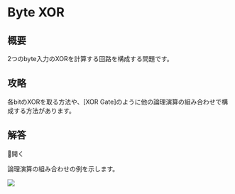 # Byte XOR

## 概要

2つのbyte入力のXORを計算する回路を構成する問題です。

## 攻略

各bitのXORを取る方法や、[XOR Gate]のように他の論理演算の組み合わせで構成する方法があります。

## 解答

<div class="spoiler-controller material-icons">&#xE5CF;開く</div>
<div class="spoiler">

論理演算の組み合わせの例を示します。

![](https://gyazo.com/38c263aa0006dc53d07d29f2a0bd09d6.png)

</div>